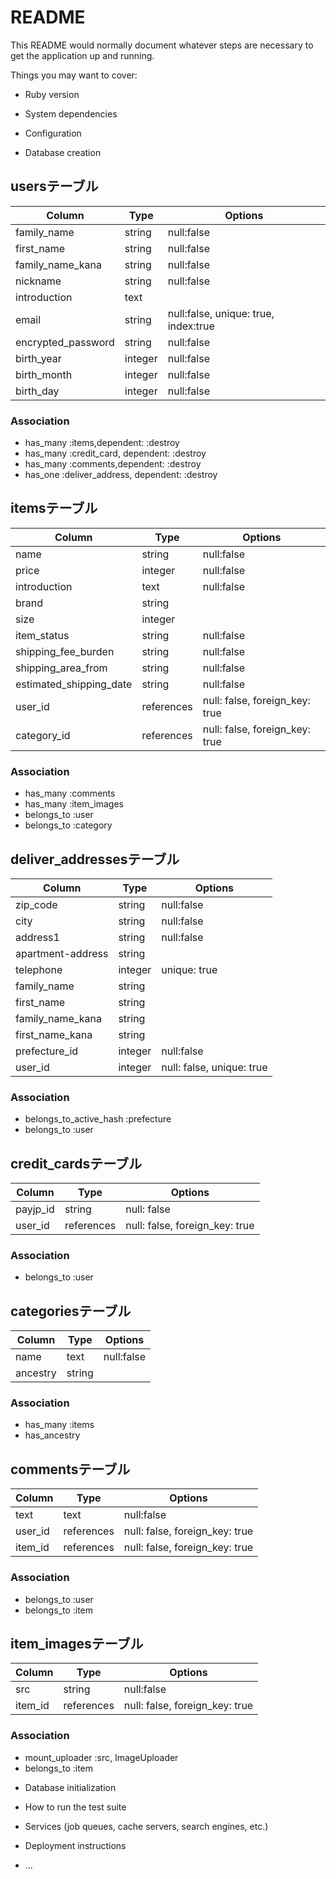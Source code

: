 # README

This README would normally document whatever steps are necessary to get the
application up and running.

Things you may want to cover:

* Ruby version

* System dependencies

* Configuration

* Database creation
## usersテーブル

|Column|Type|Options|
|------|----|-------|
|family_name|string|null:false|
|first_name|string|null:false|
|family_name_kana|string|null:false|
|nickname|string|null:false|
|introduction|text||
|email|string|null:false, unique: true, index:true|
|encrypted_password|string|null:false|
|birth_year|integer|null:false|
|birth_month|integer|null:false|
|birth_day|integer|null:false|


### Association
- has_many :items,dependent: :destroy
- has_many :credit_card, dependent: :destroy
- has_many :comments,dependent: :destroy
- has_one :deliver_address, dependent: :destroy



## itemsテーブル

|Column|Type|Options|
|------|----|-------|
|name|string|null:false|
|price|integer|null:false|
|introduction|text|null:false|
|brand|string||
|size|integer||
|item_status|string|null:false|
|shipping_fee_burden|string|null:false|
|shipping_area_from|string|null:false|
|estimated_shipping_date|string|null:false|
|user_id|references|null: false, foreign_key: true|
|category_id|references|null: false, foreign_key: true|


### Association
- has_many :comments
- has_many :item_images
- belongs_to :user
- belongs_to :category

## deliver_addressesテーブル

|Column|Type|Options|
|------|----|-------|
|zip_code|string|null:false|
|city|string|null:false|
|address1|string|null:false|
|apartment-address|string||
|telephone|integer|unique: true|
|family_name|string|
|first_name|string|
|family_name_kana|string|
|first_name_kana|string|
|prefecture_id|integer|null:false|
|user_id|integer|null: false, unique: true|


### Association
- belongs_to_active_hash :prefecture
- belongs_to :user

## credit_cardsテーブル

|Column|Type|Options|
|------|----|-------|
|payjp_id|string|null: false|
|user_id|references|null: false, foreign_key: true|


### Association
- belongs_to :user

## categoriesテーブル

|Column|Type|Options|
|------|----|-------|
|name|text|null:false|
|ancestry|string||


### Association
- has_many :items
- has_ancestry

## commentsテーブル

|Column|Type|Options|
|------|----|-------|
|text|text|null:false|
|user_id|references|null: false, foreign_key: true|
|item_id|references|null: false, foreign_key: true|


### Association
- belongs_to :user
- belongs_to :item

## item_imagesテーブル

|Column|Type|Options|
|------|----|-------|
|src|string|null:false|
|item_id|references|null: false, foreign_key: true|


### Association
- mount_uploader :src, ImageUploader
- belongs_to :item

* Database initialization

* How to run the test suite

* Services (job queues, cache servers, search engines, etc.)

* Deployment instructions

* ...
